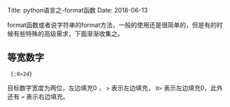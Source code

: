 Title: python语言之-format函数
Date: 2018-06-13



format函数或者说字符串的format方法，一般的使用还是很简单的，但是有的时候有些特殊的高级需求，下面渐渐收集之。



## 等宽数字

```
 {:0>2d} 
```

目标数字宽度为两位，左边填充0 ， `>` 表示左边填充， `0>` 表示左边填充0，此外还有 `>` 表示右边填充。